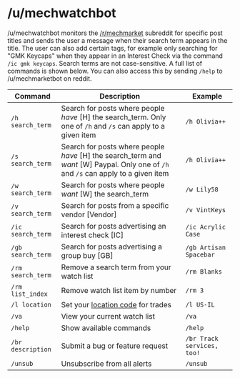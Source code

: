 # /u/mechwatchbot
/u/mechwatchbot monitors the [/r/mechmarket](https://www.reddit.com/r/mechmarket/) subreddit for specific post titles and sends the user a message when their search term appears in the title. The user can also add certain tags, for example only searching for "GMK Keycaps" when they appear in an Interest Check via the command `/ic gmk keycaps`. Search terms are not case-sensitive. A full list of commands is shown below. You can also access this by sending `/help` to /u/mechmarketbot on reddit.

| Command | Description | Example |
| ------- | ----------- | ------- |
| `/h search_term` | Search for posts where people _have_ \[H] the search_term. Only one of `/h` and `/s` can apply to a given item | `/h Olivia++` |
| `/s search_term` | Search for posts where people _have_ \[H] the search_term and _want_ \[W] Paypal. Only one of `/h` and `/s` can apply to a given item | `/h Olivia++` |
| `/w search_term` | Search for posts where people _want_ \[W] the search_term | `/w Lily58` |
| `/v search_term` | Search for posts from a specific vendor \[Vendor] | `/v VintKeys` |
| `/ic search_term` | Search for posts advertising an interest check \[IC] | `/ic Acrylic Case` |
| `/gb search_term` | Search for posts advertising a group buy \[GB] | `/gb Artisan Spacebar` |
| `/rm search_term` | Remove a search term from your watch list | `/rm Blanks` |
| `/rm list_index` | Remove watch list item by number | `/rm 3` |
| `/l location` | Set your [location code](https://www.reddit.com/r/mechmarket/wiki/rules/rules) for trades| `/l US-IL` |
| `/va` | View your current watch list | `/va` |
| `/help` | Show available commands | `/help` |
| `/br description` | Submit a bug or feature request | `/br Track services, too!` |
| `/unsub` | Unsubscribe from all alerts | `/unsub` |
